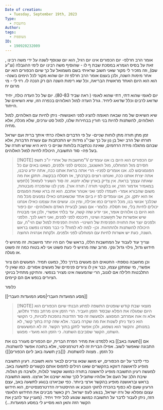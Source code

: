 ```yaml
---
Date of creation:
  - Tuesday, September 19th, 2023
Type:
  - מחשבות
Author: 
tags:
  - מעופפות
ID:
  - 190920232009
---
```

אומר הרב חרלפ- יום הכפורים אינו יום רגיל, הוא יום שנוסף לשנה על ידי משה רבינו , זאת על בסיס הגמרא במסכת שבת ף לו - שהוסיף משה רבינו יום לימי ההגבלה (וצ"ע שם), וזה מזכיר לי מקור שאני חשוב שראיתי בשם משמואל על כך שיום הכפורים הוא יום אחר מימות השנה, ולכן בעצם אומר הרב חרלפ זה יום שהוא מקור לכל הימים בשנה- הוא הוא היום האחד מראשית הבריאה, וכל שא רימות השנה הם רק הנכה לו.
רזי לי - מי מרום יח




יום לאומי שהוא דתי, דתי שהוא לאומי ( ראה שביד 80-83).
יום של כל העדה כולה, יחיד שדואג לרבים וכלל שדואג ליחיד.
גורל העדה למול האלוהים בכפרה הזו, שיא השיאים של הייחוד.

שיא השיאים של מה שבאה האומה להציג לפני האנושות- ניתן לחיות עם האלוהים, למול האלוהים,
להשתנות
להיות בני חורין בבחירות שלנו, למול סט ערכים, שלא מכלה, אלא מחיה.

זמן מתן תורה מתן לוחות שניים-
על פי הדברים האלה כרתי איתך ברית ועם ישראל
תורתו של הרב יואל בן נון על כך שבי"ג מידות יש התכתבות עם עשרת הדברות, אלא שבהם מתגלה מידת הרחמים, שאינה נכתץבת בלוחות שניים כי היא היא שורש תורה של בעל פה- סוד התשובה, היכולת לחיות למול האלוהים.




> [!NOTE] מחשבות של אחרי יו"כ תשפ"V
> יום הכפורים הוא היום בו אנו עומדים חסירם מול המוחלט, מול האשנגב, נכנסים לפני ולפנים, כשאנו באים עם כל הפגמגיםש לנו. אנו אומרים לפניו- הרי אתה בראת אותנו ככה, אתה יודע טיבנו, אתה יצרת אותנו ככה, ואנחנו רוצים בקרבתך, אז תסלח בבקשה. תתקן את מה שאתה עצמך בראת. אין צדיק בארץ שלא יחטא. 
> זה סוד השעיר לעזאזל (לחפש במאמיר אדמור הזרן, או בלקוטי תורה / תורה אור).
> מנין לנו שהפכרה מובטחת, משום שהבורא אמר-
> תעמדו לפני 
> ואני אטהר אתכם.
> הוא זה ברא שאת הפגמים אז הוא יתקן.
> וכן, אנו עומדים לפ יו ביום אחד שכשאנחנו כאילו נמנעים מכל מה שכלכך אנושי בנו, מכל היצרים כמו אכילה, ומין וכו. עושים את עצמנו כאילו אנחנו יכולים לחיות בלי, ואז תסלח.
> כלומר- אם נשוב לבעיית האדם והאלוהים- יום כיפור הוא היום בו אלוהים אומר, אני יודע שזה קשה, עד בלתי אפשרי, ולכן אני מבטיח שיש אפשרות של תץשובה ושינוי,
> תיכנסו לפני לפנים, ואני דואג לכך. הלפני ולפנים יוצר את החוויה הפנימית של השינוי- ההויה הפנימית למול שם הוי"ה, עם היכולת להשתנות ולהתהוות.
> וכן- למה לא למות? כי כבר מסרנו נפשנו בראש השנה, כעת יש אשרות לחיות עם המוחלט לפני ולפנים. ולקחת אנרגיה החוצה.

וצריך עוד לעבוד על המחשבות הללו, בראש שלי הם היו יותר מיושבות.
זה מרגיש לי חידוש גדול, גילוי גדול ונקי. מרוב שזה מרגיש לי כעת פשוט אני לא בטוח כמה זה פשוט או מגלה.

וכן מחשבה נוספת- החטאים הם מעשים בדרך כלל, כמעט תמיד. המעשים הם ציור אפשרי, מי שמתקן עצמו, כבר אין לו ציורים פנימיים של מעשים אסורים.
כמו שאין לי התלבטות חלילה אם לגנוב, הרי שהמעשה אינו מצויר בנפשי. והתיקון מתחיל בניוקי הציורים בנפש אם הם קיימים.


> 
 

כלומר




[[מסע המועדות העברי|מסע המועדות העברי]]


> [!NOTE] מוצאי שבת קודש שופטים התשפה
> לפתע הבנתי שיום הכפורים הוא היום שמגלה את הפלא שבסוד הזמן העביר. הרי הזמן אינו מרחב נפרד ותלוש, אלא וה אוה אמרחב המפגש. ולמעשה זה סוד הזדונות נהפכות לזכויות, כי הקושי הוא כיצד ניתן לשנות את מה שקרה בעבר. אלא שזה קרה בתוך קשר, לא במנותק. והקשר הוא נשפגע, ולכן אפשר לתקן בתוך הקשר. זה לא המשעשים השתנו, הקשר שסביבם השתנה. כי הזמן הוא מועד- מפגש.


אם [[תשעה באב]] בא ללמדנו את מחיר הפרת הברית, יום הכפורים מעורר בנו את התבונה שאפשר לשוב. אפילו הברית זה לא דטרמניסטי, אלא בתוכה אפשר להשתנות. כל הזמן . מצווה להשתנות.
{[[בין תשעה באב ליום הכפורים]]}

כדי לדבר על יום הכפורים, יש מושג שנאו צריכים לבאר והוא תשובה. רעיון התשובה מופיע לראושנה דווקא בהקשרים שאנו רגילים לתפוס אותם כקשורים לתשעה באב. למעשה רעיון התשובה מופיע לראשונה בתורה כמושג שקשור לגלות, ולשיבה מן הגלות. שיבת הלב של העם אל אלוהיו שתוביל לכך שהוא ישיבנו אל ארצנו. מושג התשובה בראש ובראושנה מופיע בהקשר ארצי ביותר. כפי שביארנו בנוגע לתשעה באב, עצם הרעיון שעם לא כפוף בהכרח לחוקי הטבע או ההיסטוריה הדרטרמנסיטיים, הוא חידוש עצום ומפלא של ורה ישראל, בנוגע לעפ ישראל. רק כאשר מבינים את החידוש הלאומי הזה, ניתן לעבור לדבר על התשובה כמושג שנוגע לכל יחיד ויחיד.
{מעניין עוד להבין את הקשר הזה והאן הוא מסייע לי במסע המועדות...}
